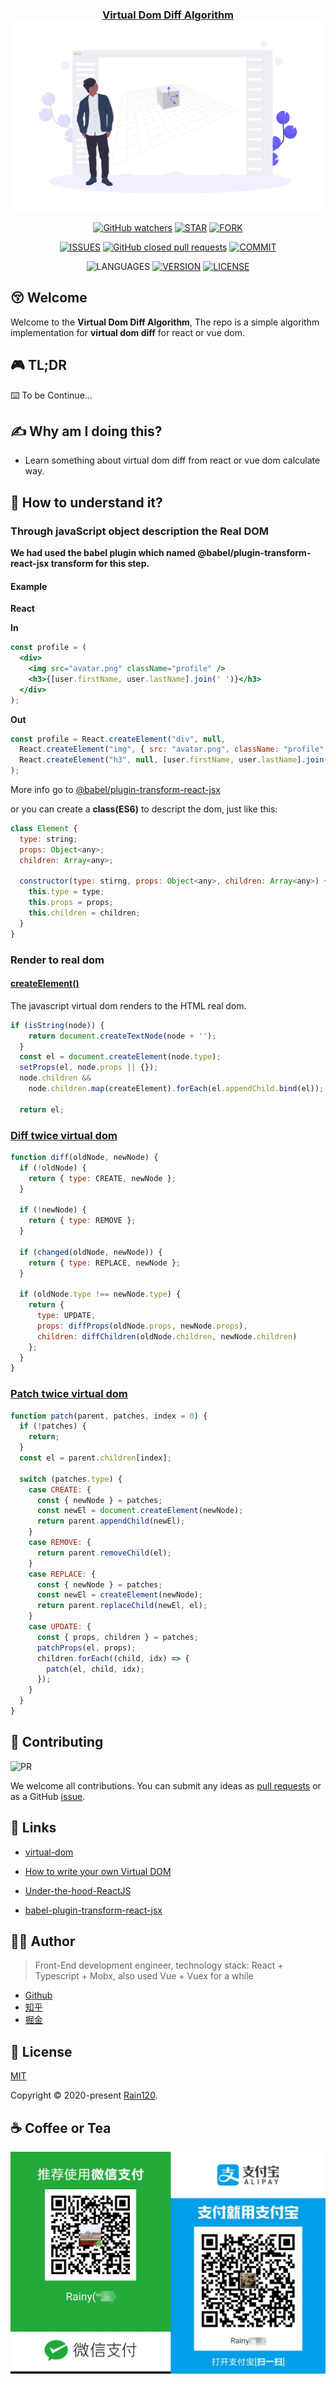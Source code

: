 <h3 align="center">
  <a href="https://github.com/Rain120/vdom-diff-algorithm">Virtual Dom Diff Algorithm</a>
  <img align="center" src="logo.png" />
</h3>

<div align="center">

[![GitHub watchers](https://img.shields.io/github/watchers/rain120/vdom-diff-algorithm?style=social)](https://github.com/Rain120/vdom-diff-algorithm/watchers)
[![STAR](https://img.shields.io/github/stars/rain120/vdom-diff-algorithm?style=social)](https://github.com/Rain120/vdom-diff-algorithm/stargazers) [![FORK](https://img.shields.io/github/forks/rain120/vdom-diff-algorithm?style=social)](https://github.com/Rain120/vdom-diff-algorithm/network/members)

[![ISSUES](https://img.shields.io/github/issues/rain120/vdom-diff-algorithm?style=flat-square)](https://github.com/Rain120/vdom-diff-algorithm/issues) [![GitHub closed pull requests](https://img.shields.io/github/issues-pr-closed/rain120/vdom-diff-algorithm?style=flat-square)](https://github.com/Rain120/vdom-diff-algorithm/pulls) [![COMMIT](https://img.shields.io/github/last-commit/rain120/vdom-diff-algorithm?style=flat-square)](https://github.com/Rain120/vdom-diff-algorithm/commits/master)

![LANGUAGES](https://img.shields.io/github/languages/top/rain120/vdom-diff-algorithm?style=flat-square)
[![VERSION](https://img.shields.io/github/package-json/v/rain120/vdom-diff-algorithm?style=flat-square)](https://github.com/Rain120/vdom-diff-algorithm/blob/master/package.json) [![LICENSE](https://img.shields.io/github/license/rain120/vdom-diff-algorithm?style=flat-square)](https://github.com/Rain120/vdom-diff-algorithm/blob/master/LICENSE)

</div>

## 😚 Welcome

Welcome to the **Virtual Dom Diff Algorithm**, The repo is a simple algorithm implementation for **virtual dom diff** for react or vue dom.

## 🎮 TL;DR

⌨️ To be Continue...

## ✍ Why am I doing this?

- Learn something about virtual dom diff from react or vue dom calculate way.

## 🔨 How to understand it?

### Through javaScript object description the Real DOM

**We had used the babel plugin which named @babel/plugin-transform-react-jsx transform for this step.**

#### Example

**React**

**In**

```jsx
const profile = (
  <div>
    <img src="avatar.png" className="profile" />
    <h3>{[user.firstName, user.lastName].join(' ')}</h3>
  </div>
);
```

**Out**
```jsx
const profile = React.createElement("div", null,
  React.createElement("img", { src: "avatar.png", className: "profile" }),
  React.createElement("h3", null, [user.firstName, user.lastName].join(" "))
);
```
More info go to [@babel/plugin-transform-react-jsx](https://babeljs.io/docs/en/babel-plugin-transform-react-jsx/)

or you can create a **class(ES6)** to descript the dom, just like this:

```js
class Element {
  type: string;
  props: Object<any>;
  children: Array<any>;

  constructor(type: stirng, props: Object<any>, children: Array<any>) {
    this.type = type;
    this.props = props;
    this.children = children;
  }
}
```

### Render to real dom

#### [createElement()](src/patch.js)

The javascript virtual dom renders to the HTML real dom.

```js
if (isString(node)) {
    return document.createTextNode(node + '');
  }
  const el = document.createElement(node.type);
  setProps(el, node.props || {});
  node.children &&
    node.children.map(createElement).forEach(el.appendChild.bind(el));

  return el;
```

### [Diff twice virtual dom](src/diff.js)

```js
function diff(oldNode, newNode) {
  if (!oldNode) {
    return { type: CREATE, newNode };
  }

  if (!newNode) {
    return { type: REMOVE };
  }

  if (changed(oldNode, newNode)) {
    return { type: REPLACE, newNode };
  }

  if (oldNode.type !== newNode.type) {
    return {
      type: UPDATE,
      props: diffProps(oldNode.props, newNode.props),
      children: diffChildren(oldNode.children, newNode.children)
    };
  }
}
```

### [Patch twice virtual dom](src/patch.js)

```js
function patch(parent, patches, index = 0) {
  if (!patches) {
    return;
  }
  const el = parent.children[index];

  switch (patches.type) {
    case CREATE: {
      const { newNode } = patches;
      const newEl = document.createElement(newNode);
      return parent.appendChild(newEl);
    }
    case REMOVE: {
      return parent.removeChild(el);
    }
    case REPLACE: {
      const { newNode } = patches;
      const newEl = createElement(newNode);
      return parent.replaceChild(newEl, el);
    }
    case UPDATE: {
      const { props, children } = patches;
      patchProps(el, props);
      children.forEach((child, idx) => {
        patch(el, child, idx);
      });
    }
  }
}
```

## 🤝 Contributing

![PR](https://img.shields.io/badge/PRs-Welcome-orange?style=flat-square&logo=appveyor)

We welcome all contributions. You can submit any ideas as [pull requests](https://github.com/Rain120/vdom-diff-algorithm/pulls) or as a GitHub [issue](https://github.com/Rain120/vdom-diff-algorithm/issues).

## 🔗 Links

- [virtual-dom](https://github.com/Matt-Esch/virtual-dom)

- [How to write your own Virtual DOM](https://medium.com/@deathmood/how-to-write-your-own-virtual-dom-ee74acc13060)

- [Under-the-hood-ReactJS](https://github.com/Bogdan-Lyashenko/Under-the-hood-ReactJS)

- [babel-plugin-transform-react-jsx](https://babeljs.io/docs/en/babel-plugin-transform-react-jsx/)

## 👨‍🏭 Author

> Front-End development engineer, technology stack: React + Typescript + Mobx, also used Vue + Vuex for a while

- [Github](https://github.com/Rain120)
- [知乎](https://www.zhihu.com/people/yan-yang-nian-hua-120/activities)
- [掘金](https://juejin.im/user/57c616496be3ff00584f54db)

## 📝 License

[MIT](https://github.com/Rain120/vdom-diff-algorithm/blob/master/LICENSE)

Copyright © 2020-present [Rain120](https://github.com/Rain120).

## ☕ Coffee or Tea

![wechat-zhifubao-pay.png](./wechat-zhifubao-pay.png)
